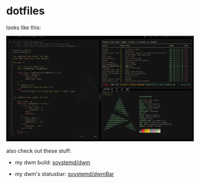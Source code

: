 # dotfiles

looks like this:

![screenshot](screenshot.png)

also check out these stuff:

- my dwm build: [soystemd/dwm](https://github.com/soystemd/dwm)

- my dwm's statusbar: [soystemd/dwmBar](https://github.com/soystemd/dwmbar)
